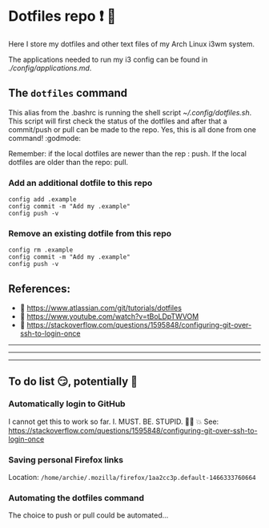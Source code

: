 <!Dit is de ~/README.md file voor mijn dotfile bare Github repo/>
# Dotfiles repo :exclamation: :metal:
Here I store my dotfiles and other text files of my Arch Linux i3wm system.

The applications needed to run my i3 config can be found in *./config/applications.md*.

## The `dotfiles` command
This alias from the .bashrc is running the shell script *~/.config/dotfiles.sh*.
This script will first check the status of the dotfiles and after that a commit/push 
or pull can be made to the repo. Yes, this is all done from one command! :godmode:

Remember: if the local dotfiles are newer than the rep : push. If the local dotfiles 
are older than the repo: pull.

### Add an additional dotfile to this repo

    config add .example
    config commit -m "Add my .example"
    config push -v

### Remove an existing dotfile from this repo

    config rm .example
    config commit -m "Add my .example"
    config push -v

## References:
- :book: https://www.atlassian.com/git/tutorials/dotfiles
- :cinema: https://www.youtube.com/watch?v=tBoLDpTWVOM
- :book: https://stackoverflow.com/questions/1595848/configuring-git-over-ssh-to-login-once

----
----
----
## To do list :smirk:, potentially :tada:

### Automatically login to GitHub
I cannot get this to work so far. I. MUST. BE. STUPID. :man_facepalming: :boom:
See: https://stackoverflow.com/questions/1595848/configuring-git-over-ssh-to-login-once

### Saving personal Firefox links
Location: `/home/archie/.mozilla/firefox/1aa2cc3p.default-1466333760664`

### Automating the dotfiles command
The choice to push or pull could be automated...
